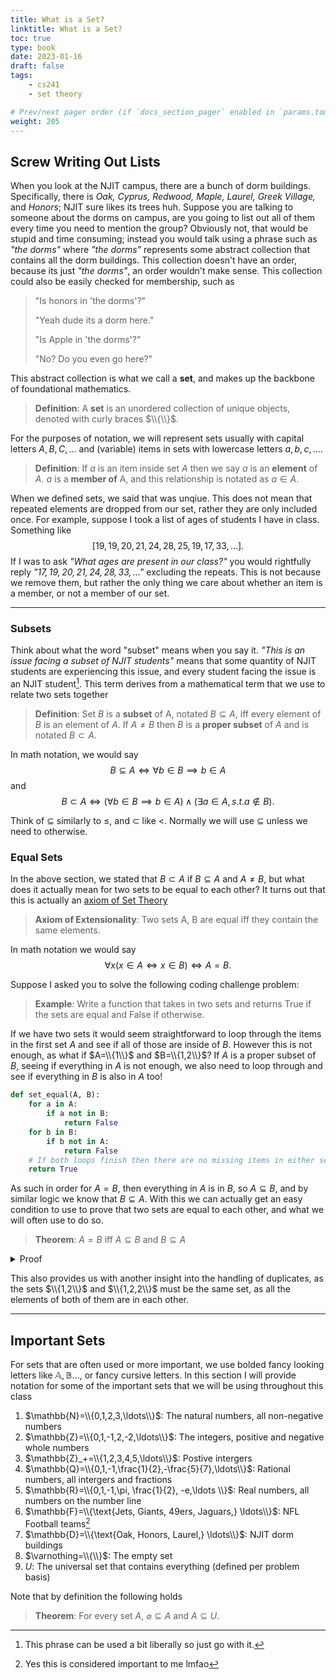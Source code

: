 ```yaml
---
title: What is a Set?
linktitle: What is a Set?
toc: true
type: book
date: 2023-01-16
draft: false
tags:
    - cs241
    - set theory

# Prev/next pager order (if `docs_section_pager` enabled in `params.toml`)
weight: 205
---
```


## Screw Writing Out Lists

When you look at the NJIT campus, there are a bunch of dorm buildings. Specifically, there is *Oak, Cyprus, Redwood, Maple, Laurel, Greek Village,* and *Honors*; NJIT sure likes its trees huh. Suppose you are talking to someone about the dorms on campus, are you going to list out all of them every time you need to mention the group? Obviously not, that would be stupid and time consuming; instead you would talk using a phrase such as *"the dorms"* where *"the dorms"* represents some abstract collection that contains all the dorm buildings. This collection doesn't have an order, because its just *"the dorms"*, an order wouldn't make sense. This collection could also be easily checked for membership, such as

>"Is honors in 'the dorms'?"
>
>"Yeah dude its a dorm here."
>
>"Is Apple in 'the dorms'?"
>
>"No? Do you even go here?"

This abstract collection is what we call a __set__, and makes up the backbone of foundational mathematics.

> __Definition__: A __set__ is an unordered collection of unique objects, denoted with curly braces $\\{\\}$.

For the purposes of notation, we will represent sets usually with capital letters $A,B,C,\ldots$ and (variable) items in sets with lowercase letters $a,b,c,\ldots$.

> __Definition__: If $a$ is an item inside set $A$ then we say $a$ is an __element__ of $A$. $a$ is a __member of__ A, and this relationship is notated as $a\in A$.

When we defined sets, we said that was unqiue. This does not mean that repeated elements are dropped from our set, rather they are only included once. For example, suppose I took a list of ages of students I have in class. Something like
$$
[19,19,20,21,24,28,25,19,17,33,\ldots].
$$
If I was to ask *"What ages are present in our class?"* you would rightfully reply *"$17,19,20,21,24,28,33,\ldots$"* excluding the repeats. This is not because we remove them, but rather the only thing we care about whether an item is a member, or not a member of our set.

---

### Subsets

Think about what the word "subset" means when you say it. *"This is an issue facing a subset of NJIT students"* means that some quantity of NJIT students are experiencing this issue, and every student facing the issue is an NJIT student[^1]. This term derives from a mathematical term that we use to relate two sets together

> __Definition__: Set $B$ is a __subset__ of A, notated $B\subseteq A$, iff every element of $B$ is an element of $A$. If $A\neq B$ then $B$ is a __proper subset__ of $A$ and is notated $B\subset A$.

In math notation, we would say
$$
B\subseteq A\iff \forall b\in B\implies b\in A
$$
and
$$
B\subset A\iff \left(\forall b\in B\implies b\in A\right)\land\left(\exists a\in A,s.t. a\not\in B\right).
$$

Think of $\subseteq$ similarly to $\leq$, and $\subset$ like $<$. Normally we will use $\subseteq$ unless we need to otherwise.

### Equal Sets

In the above section, we stated that $B\subset A$ if $B\subseteq A$ and $A\neq B$, but what does it actually mean for two sets to be equal to each other? It turns out that this is actually an [axiom of Set Theory](https://mathworld.wolfram.com/Zermelo-FraenkelAxioms.html)

> __Axiom of Extensionality__: Two sets A, B are equal iff they contain the same elements.

In math notation we would say
$$
\forall x (x\in A\iff x\in B) \iff A=B.
$$

Suppose I asked you to solve the following coding challenge problem:

> __Example__: Write a function that takes in two sets and returns True if the sets are equal and False if otherwise.

If we have two sets it would seem straightforward to loop through the items in the first set $A$ and see if all of those are inside of $B$. However this is not enough, as what if $A=\\{1\\}$ and $B=\\{1,2\\}$? If $A$ is a proper subset of $B$, seeing if everything in $A$ is not enough, we also need to loop through and see if everything in $B$ is also in $A$ too!

```python
def set_equal(A, B):
    for a in A:
        if a not in B:
            return False
    for b in B:
        if b not in A:
            return False
    # If both loops finish then there are no missing items in either set
    return True
```

As such in order for $A=B$, then everything in $A$ is in $B$, so $A\subseteq B$, and by similar logic we know that $B\subseteq A$. With this we can actually get an easy condition to use to prove that two sets are equal to each other, and what we will often use to do so.

> __Theorem__: $A=B$ iff $A\subseteq B$ and $B\subseteq A$
<details>
<summary>Proof</summary>
We will first prove the forward direction that
$$
    A=B \implies A\subseteq B \land B\subseteq A.
$$
Since $A=B$, the two sets contain the same items. As such everything in $A$ is in $B$, so $A\subseteq B$ and by extension $B\subseteq A$.
</br>
Now we will prove the backward direction
$$
    A\subseteq B \land B\subseteq A \implies A=B.
$$
Suppose that $A\neq B$, this would mean that there exists an item in $A$ or $B$ that is not inside of the other. For the sake of argument, suppose there is in item in $B$ that is not in $A$, but that would contradict the idea $B\subseteq A$, therefore there cannot be anything in $B$ not in $A$. Since the same argument can be made for $A$, this direction of the proof is completed.
</br>
<b>Q.E.D.</b>
</details>

This also provides us with another insight into the handling of duplicates, as the sets $\\{1,2\\}$ and $\\{1,2,2\\}$ must be the same set, as all the elements of both of them are in each other.

---

## Important Sets

For sets that are often used or more important, we use bolded fancy looking letters like $\mathbb{A}, \mathbb{B}\ldots$, or fancy cursive letters. In this section I will provide notation for some of the important sets that we will be using throughout this class

1. $\mathbb{N}=\\{0,1,2,3,\ldots\\}$: The natural numbers, all non-negative numbers
2. $\mathbb{Z}=\\{0,1,-1,2,-2,\ldots\\}$: The integers, positive and negative whole numbers
3. $\mathbb{Z}_+=\\{1,2,3,4,5,\ldots\\}$: Postive intergers
4. $\mathbb{Q}=\\{0,1,-1,\frac{1}{2},-\frac{5}{7},\ldots\\}$: Rational numbers, all intergers and fractions
5. $\mathbb{R}=\\{0,1,-1,\pi, \frac{1}{2}, -e,\ldots \\}$: Real numbers, all numbers on the number line
6. $\mathbb{F}=\\{\text{Jets, Giants, 49ers, Jaguars,} \ldots\\}$: NFL Football teams[^2]
7. $\mathbb{D}=\\{\text{Oak, Honors, Laurel,} \ldots\\}$: NJIT dorm buildings
8. $\varnothing=\\{\\}$: The empty set
9. $U$: The universal set that contains everything (defined per problem basis)

Note that by definition the following holds

> __Theorem__: For every set $A$, $\varnothing\subseteq A$ and $A\subseteq U$.

[^1]: This phrase can be used a bit liberally so just go with it.
[^2]: Yes this is considered important to me lmfao

